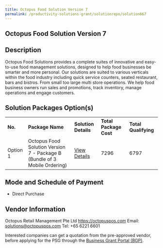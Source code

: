 ```yaml
---
title: Octopus Food Solution Version 7
permalink: /productivity-solutions-grant/solutionrepo/solution667
---
```


## Octopus Food Solution Version 7

## Description

Octopus Food Solutions provides a complete suites of innovative and easy-to-use food management solutions, designed to help food businesses be smarter and more personal. Our solutions are suited to various verticals within the food industry including quick service counters, seated restaurant, bars and bistros. From small too large multi store operations. We help food business owners run sales and promotions, track inventory, manage operations and engage customers.


## Solution Packages Option(s)

<table>
<tr>
<td><b>No.</b></td>
<td><b>Package Name</b></td>
<td><b>Solution Details</b></td>
<td><b>Total Package Cost</b></td>
<td><b>Total Qualifying</b></td>
</tr>
<tr>
<td>Option 1</td>
<td>Octopus Food Solution Version 7 - Package B (Bundle of 3 Mobile Ordering)</td>
<td><a href='https://www.gobusiness.gov.sg/images/psg/Octopus_Retail_Management_20200080_Annex_3_20200625144838_Part_2.pdf'>View Details</a></td>
<td>7296</td>
<td>6797</td>
</tr>
</table>

## Mode and Schedule of Payment

 - Direct Purchase

## Vendor Information

 Octopus Retail Management Pte Ltd
https://octopuspos.com
Email: solutions@octopuspos.com
Tel: +65 6221 6601

Interested companies can get a quotation from the pre-approved vendor, before applying for the PSG through the <a href='https://www.businessgrants.gov.sg/'>Business Grant Portal (BGP)</a>.

<script src="/jquery/resize-tables.js"></script>
